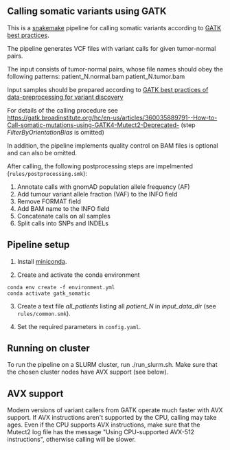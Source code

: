 ## Calling somatic variants using GATK

This is a [snakemake](https://snakemake.readthedocs.io/en/stable/) pipeline for calling somatic variants according to [GATK best practices](https://gatk.broadinstitute.org/hc/en-us/articles/360035894731-Somatic-short-variant-discovery-SNVs-Indels-).

The pipeline generates VCF files with variant calls for given tumor-normal pairs.

The input consists of tumor-normal pairs, whose file names should obey the following patterns:
patient_N.normal.bam
patient_N.tumor.bam

Input samples should be prepared according to [GATK best practices of data-preprocessing for variant discovery](https://gatk.broadinstitute.org/hc/en-us/articles/360035535912-Data-pre-processing-for-variant-discovery)

For details of the calling procedure see
https://gatk.broadinstitute.org/hc/en-us/articles/360035889791--How-to-Call-somatic-mutations-using-GATK4-Mutect2-Deprecated-
(step *FilterByOrientationBias* is omitted)

In addition, the pipeline implements quality control on BAM files is optional and can also be omitted.

After calling, the following postprocessing steps are impelmented (`rules/postprocessing.smk`):

1. Annotate calls with gnomAD population allele frequency (AF)
2. Add tumour variant allele fraction (VAF) to the INFO field
3. Remove FORMAT field
4. Add BAM name to the INFO field
5. Concatenate calls on all samples
6. Split calls into SNPs and INDELs

## Pipeline setup

1. Install  [miniconda](https://docs.conda.io/projects/conda/en/latest/user-guide/install/index.html).

2. Create and activate the conda environment

```
conda env create -f environment.yml
conda activate gatk_somatic
```

3. Create a text file  *all_patients* listing all *patient_N* in *input_data_dir* (see `rules/common.smk`).

4. Set the required parameters in `config.yaml`.

## Running on cluster

To run the pipeline on a SLURM cluster, run ./run_slurm.sh.
Make sure that the chosen cluster nodes have AVX support (see below).

## AVX support

Modern versions of variant callers from GATK operate much faster with AVX support.
If AVX instructions aren't supported by the CPU, calling may take ages.
Even if the CPU supports AVX instructions, make sure that the Mutect2 log file
has the message "Using CPU-supported AVX-512 instructions", otherwise
calling will be slower.

